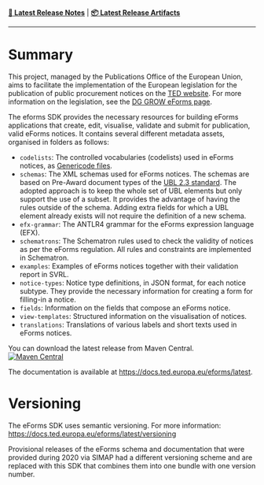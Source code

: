 **[:memo: Latest Release Notes](CHANGELOG.md)** | **[:package: Latest Release Artifacts](https://search.maven.org/search?q=g:%22eu.europa.ted.eforms%22%20AND%20a:%22eforms-sdk%22)**

---

# Summary

This project, managed by the Publications Office of the European Union, aims to facilitate the implementation of the European legislation for the publication of public procurement notices on the [TED website](https://ted.europa.eu). For more information on the legislation, see the [DG GROW eForms page](https://ec.europa.eu/growth/single-market/public-procurement/digital/eforms_en). 

The eforms SDK provides the necessary resources for building eForms applications that create, edit, visualise, validate and submit for publication, valid eForms notices.
It contains several different metadata assets, organised in folders as follows:
- `codelists`: The controlled vocabularies (codelists) used in eForms notices, as [Genericode files](https://docs.oasis-open.org/codelist/genericode/doc/oasis-code-list-representation-genericode.html).
- `schemas`: The XML schemas used for eForms notices. The schemas are based on Pre-Award document types of the [UBL 2.3 standard](https://docs.oasis-open.org/ubl/UBL-2.3.html).
The adopted approach is to keep the whole set of UBL elements but only support the use of a subset. It provides the advantage of having the rules outside of the schema. Adding extra fields for which a UBL element already exists will not require the definition of a new schema.
- `efx-grammar`: The ANTLR4 grammar for the eForms expression language (EFX).
- `schematrons`: The Schematron rules used to check the validity of notices as per the eForms regulation. All rules and constraints are implemented in Schematron.
- `examples`: Examples of eForms notices together with their validation report in SVRL.
- `notice-types`: Notice type definitions, in JSON format, for each notice subtype. They provide the necessary information for creating a form for filling-in a notice.
- `fields`: Information on the fields that compose an eForms notice.
- `view-templates`: Structured information on the visualisation of notices.
- `translations`: Translations of various labels and short texts used in eForms notices.

You can download the latest release from Maven Central.  
[![Maven Central](https://img.shields.io/maven-central/v/eu.europa.ted.eforms/eforms-sdk.svg?label=Download)](https://search.maven.org/search?q=g:%22eu.europa.ted.eforms%22%20AND%20a:%22eforms-sdk%22)

The documentation is available at https://docs.ted.europa.eu/eforms/latest.

# Versioning

The eForms SDK uses semantic versioning. For more information: https://docs.ted.europa.eu/eforms/latest/versioning

Provisional releases of the eForms schema and documentation that were provided during 2020 via SIMAP had a different versioning scheme and are replaced with this SDK that combines them into one bundle with one version number.

